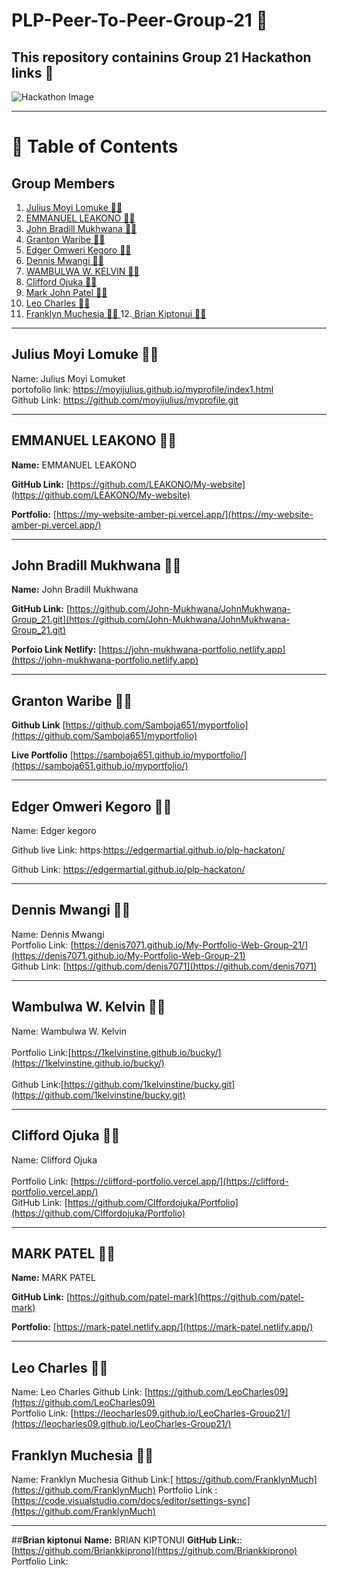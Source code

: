# PLP-Peer-To-Peer-Group-21 :rocket: <br>

## This  repository containins Group 21 Hackathon links :tada:



![Hackathon Image](./assests/Hackathon-Poster.jpg)




---

# 📜 Table of Contents   

## Group Members

  1. [Julius Moyi Lomuke  🕵️‍♂️](#julius-moyi-lomuke--️️)  
  2. [EMMANUEL LEAKONO  🕵️‍♂️](#emmanuel-leakono--️️)  
  3. [John Bradill Mukhwana  🕵️‍♂️](#john-bradill-mukhwana--️️)  
  4. [Granton Waribe 🕵️‍♂️](#granton-waribe-️️-)    
  5. [Edger Omweri Kegoro 🕵️‍♂️](#edger-omweri-kegoro--)  
  6. [Dennis Mwangi 🕵️‍♂️ ](#dennis-mwangi-)  
  7. [WAMBULWA W. KELVIN 🕵️‍♂️](#WAMBULWA-W.-KELVIN--)
  8. [Clifford Ojuka 🕵️‍♀️](#clifford-ojuka--)
  9. [Mark John Patel 🕵️‍♀️](#mark-john-patel--)
  10. [Leo Charles 🕵️‍♂️](#leo-charles-)
  11. [ Franklyn Muchesia 🕵️‍♂️ ](#franklyn-muchesia--) 
  12.[ Brian Kiptonui 🕵️‍♂️ ](#brian-kiptonui--)

----

## Julius Moyi Lomuke  🕵️‍♂️    

Name: Julius Moyi Lomuket <br>
portofolio link: https://moyijulius.github.io/myprofile/index1.html <br>
Github Link: https://github.com/moyijulius/myprofile.git

---

## EMMANUEL LEAKONO  🕵️‍♂️  

**Name:** EMMANUEL LEAKONO

**GitHub Link:** [https://github.com/LEAKONO/My-website](https://github.com/LEAKONO/My-website)

**Portfolio:** [https://my-website-amber-pi.vercel.app/](https://my-website-amber-pi.vercel.app/)

---


## John Bradill Mukhwana  🕵️‍♂️  

**Name:** John Bradill Mukhwana  
 
 **GitHub Link:** [https://github.com/John-Mukhwana/JohnMukhwana-Group_21.git](https://github.com/John-Mukhwana/JohnMukhwana-Group_21.git) 

**Porfoio Link Netlify:** [https://john-mukhwana-portfolio.netlify.app](https://john-mukhwana-portfolio.netlify.app)

---

## Granton Waribe 🕵️‍♂️  

**Github Link** [https://github.com/Samboja651/myportfolio](https://github.com/Samboja651/myportfolio)  

**Live Portfolio** [https://samboja651.github.io/myportfolio/](https://samboja651.github.io/myportfolio/)

---

 ## Edger Omweri Kegoro 🕵️‍♂️    

Name: Edger kegoro<br>  

Github live Link: https:https://edgermartial.github.io/plp-hackaton/<br>

Github Link: https://edgermartial.github.io/plp-hackaton/<br>

---

## Dennis Mwangi 🕵️‍♂️ 

Name: Dennis Mwangi <br>
Portfolio Link: [https://denis7071.github.io/My-Portfolio-Web-Group-21/](https://denis7071.github.io/My-Portfolio-Web-Group-21)  
Github Link: [https://github.com/denis7071](https://github.com/denis7071)

---


 ## Wambulwa W. Kelvin 🕵️‍♂️      

Name: Wambulwa W. Kelvin<br>  
Portfolio Link:[https://1kelvinstine.github.io/bucky/](https://1kelvinstine.github.io/bucky/)<br>  
Github Link:[https://github.com/1kelvinstine/bucky.git](https://github.com/1kelvinstine/bucky.git)<br>   

---

## Clifford Ojuka 🕵️‍♀️  
Name: Clifford Ojuka<br>  
Portfolio Link: [https://clifford-portfolio.vercel.app/](https://clifford-portfolio.vercel.app/)    
GitHub Link: [https://github.com/Clffordojuka/Portfolio](https://github.com/Clffordojuka/Portfolio)  


---
## MARK PATEL  🕵️‍♂️  

**Name:** MARK PATEL

**GitHub Link:** [https://github.com/patel-mark](https://github.com/patel-mark)

**Portfolio:** [https://mark-patel.netlify.app/](https://mark-patel.netlify.app/)  

---
## Leo Charles 🕵️‍♂️  

Name: Leo Charles
Github Link: [https://github.com/LeoCharles09](https://github.com/LeoCharles09)  
Portfolio Link: [https://leocharles09.github.io/LeoCharles-Group21/](https://leocharles09.github.io/LeoCharles-Group21/)

## Franklyn Muchesia 🕵️‍♂️

Name: Franklyn Muchesia
Github Link:[ https://github.com/FranklynMuch](https://github.com/FranklynMuch)
Portfolio Link :[https://code.visualstudio.com/docs/editor/settings-sync](https://github.com/FranklynMuch)

---
##**Brian kiptonui**
**Name:**  BRIAN KIPTONUI
**GitHub Link:**:[https://github.com/Briankkiprono](https://github.com/Briankkiprono)
Portfolio Link:
